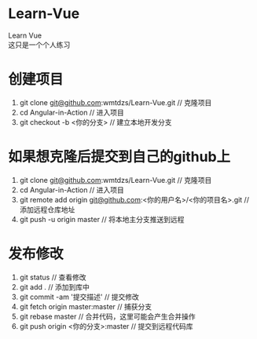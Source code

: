 # Learn-Vue
Learn Vue<br>
这只是一个个人练习
# 创建项目
1. git clone git@github.com:wmtdzs/Learn-Vue.git // 克隆项目<br>
2. cd Angular-in-Action // 进入项目<br>
3. git checkout -b <你的分支> // 建立本地开发分支<br>
# 如果想克隆后提交到自己的github上
1. git clone git@github.com:wmtdzs/Learn-Vue.git // 克隆项目<br>
2. cd Angular-in-Action // 进入项目<br>
3. git remote add origin git@github.com:<你的用户名>/<你的项目名>.git // 添加远程仓库地址
4. git push -u origin master // 将本地主分支推送到远程
# 发布修改
1. git status // 查看修改<br>
2. git add . // 添加到库中<br>
3. git commit -am '提交描述' // 提交修改<br>
4. git fetch origin master:master // 捕获分支<br>
5. git rebase master // 合并代码，这里可能会产生合并操作<br>
6. git push origin <你的分支>:master // 提交到远程代码库
